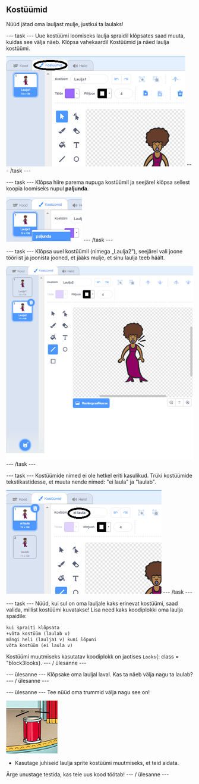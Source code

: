 ## Kostüümid

Nüüd jätad oma lauljast mulje, justkui ta laulaks!

\--- task \--- Uue kostüümi loomiseks laulja spraidil klõpsates saad muuta, kuidas see välja näeb. Klõpsa vahekaardil Kostüümid ja näed laulja kostüümi.

![kuvatõmmis](images/band-singer-costume-annotated.png) \--- /task \---

\--- task \--- Klõpsa hiire parema nupuga kostüümil ja seejärel klõpsa sellest koopia loomiseks nupul **paljunda**.

![kuvatõmmis](images/band-singer-duplicate.png) \--- /task \---

\--- task \--- Klõpsa uuel kostüümil (nimega „Laulja2”), seejärel vali joone tööriist ja joonista jooned, et jääks mulje, et sinu laulja teeb häält.

![kuvatõmmis](images/band-singer-click.png) \--- /task \---

\--- task \--- Kostüümide nimed ei ole hetkel eriti kasulikud. Trüki kostüümide tekstikastidesse, et muuta nende nimed: "ei laula" ja "laulab".

![kuvatõmmis](images/band-singer-name-annotated.png) \--- /task \---

\--- task \--- Nüüd, kui sul on oma lauljale kaks erinevat kostüümi, saad valida, millist kostüümi kuvatakse! Lisa need kaks koodiplokki oma laulja spaidile:

```blocks3
kui spraiti klõpsata
+võta kostüüm (laulab v)
mängi heli (laulja1 v) kuni lõpuni
võta kostüüm (ei laula v)
```

Kostüümi muutmiseks kasutatav koodiplokk on jaotises `Looks`{: class = "block3looks}. \--- / ülesanne \---

\--- ülesanne \--- Klõpsake oma lauljal laval. Kas ta näeb välja nagu ta laulab? \--- / ülesanne \---

\--- ülesanne \--- Tee nüüd oma trummid välja nagu see on!

![ekraanipilt](images/band-drum-final.png)

- Kasutage juhiseid laulja sprite kostüümi muutmiseks, et teid aidata.

Ärge unustage testida, kas teie uus kood töötab! \--- / ülesanne \---
